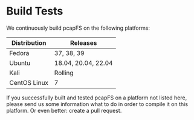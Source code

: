 # Build Tests
We continuously build pcapFS on the following platforms:

| Distribution | Releases |
|---|---|
|Fedora|37, 38, 39|
|Ubuntu|18.04, 20.04, 22.04|
|Kali|Rolling|
|CentOS Linux| 7 |

If you successfully built and tested pcapFS on a platform not listed here,
please send us some information what to do in order to compile it on this
platform. Or even better: create a pull request.
